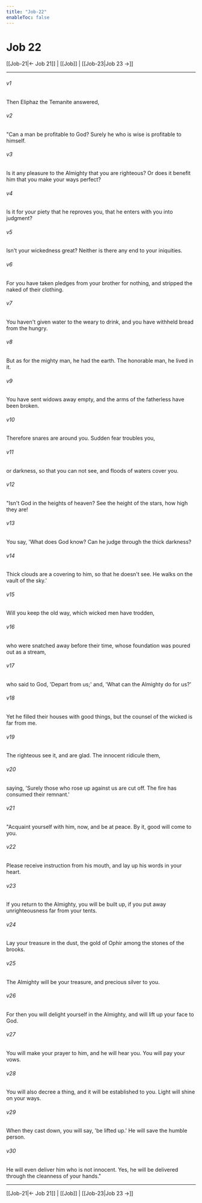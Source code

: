 ```yaml
---
title: "Job-22"
enableToc: false
---
```

# Job 22

[[Job-21|← Job 21]] | [[Job]] | [[Job-23|Job 23 →]]
***



###### v1 
Then Eliphaz the Temanite answered, 

###### v2 
"Can a man be profitable to God? Surely he who is wise is profitable to himself. 

###### v3 
Is it any pleasure to the Almighty that you are righteous? Or does it benefit him that you make your ways perfect? 

###### v4 
Is it for your piety that he reproves you, that he enters with you into judgment? 

###### v5 
Isn't your wickedness great? Neither is there any end to your iniquities. 

###### v6 
For you have taken pledges from your brother for nothing, and stripped the naked of their clothing. 

###### v7 
You haven't given water to the weary to drink, and you have withheld bread from the hungry. 

###### v8 
But as for the mighty man, he had the earth. The honorable man, he lived in it. 

###### v9 
You have sent widows away empty, and the arms of the fatherless have been broken. 

###### v10 
Therefore snares are around you. Sudden fear troubles you, 

###### v11 
or darkness, so that you can not see, and floods of waters cover you. 

###### v12 
"Isn't God in the heights of heaven? See the height of the stars, how high they are! 

###### v13 
You say, 'What does God know? Can he judge through the thick darkness? 

###### v14 
Thick clouds are a covering to him, so that he doesn't see. He walks on the vault of the sky.' 

###### v15 
Will you keep the old way, which wicked men have trodden, 

###### v16 
who were snatched away before their time, whose foundation was poured out as a stream, 

###### v17 
who said to God, 'Depart from us;' and, 'What can the Almighty do for us?' 

###### v18 
Yet he filled their houses with good things, but the counsel of the wicked is far from me. 

###### v19 
The righteous see it, and are glad. The innocent ridicule them, 

###### v20 
saying, 'Surely those who rose up against us are cut off. The fire has consumed their remnant.' 

###### v21 
"Acquaint yourself with him, now, and be at peace. By it, good will come to you. 

###### v22 
Please receive instruction from his mouth, and lay up his words in your heart. 

###### v23 
If you return to the Almighty, you will be built up, if you put away unrighteousness far from your tents. 

###### v24 
Lay your treasure in the dust, the gold of Ophir among the stones of the brooks. 

###### v25 
The Almighty will be your treasure, and precious silver to you. 

###### v26 
For then you will delight yourself in the Almighty, and will lift up your face to God. 

###### v27 
You will make your prayer to him, and he will hear you. You will pay your vows. 

###### v28 
You will also decree a thing, and it will be established to you. Light will shine on your ways. 

###### v29 
When they cast down, you will say, 'be lifted up.' He will save the humble person. 

###### v30 
He will even deliver him who is not innocent. Yes, he will be delivered through the cleanness of your hands."

***
[[Job-21|← Job 21]] | [[Job]] | [[Job-23|Job 23 →]]
